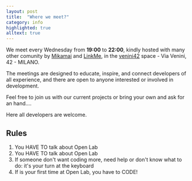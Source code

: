 ```yaml
---
layout: post
title:  "Where we meet?"
category: info
highlighted: true
alltext: true
---
```


We meet every Wednesday from **19:00** to **22:00**, kindly hosted with many other comunity by [Mikamai](http://mikamai.com/) and [LinkMe](http://linkme.it/), in the [venini42](http://venini42.it/) space - Via Venini, 42 - MILANO.

The meetings are designed to educate, inspire, and connect developers of all experience, and there are open to anyone interested or involved in development.

Feel free to join us with our current projects or bring your own and ask for an hand....

Here all developers are welcome.

## Rules
1. You HAVE TO talk about Open Lab
2. You HAVE TO talk about Open Lab
3. If someone don't want coding more, need help or don't know what to do: it's your turn at the keyboard
4. If is your first time at Open Lab, you have to CODE!